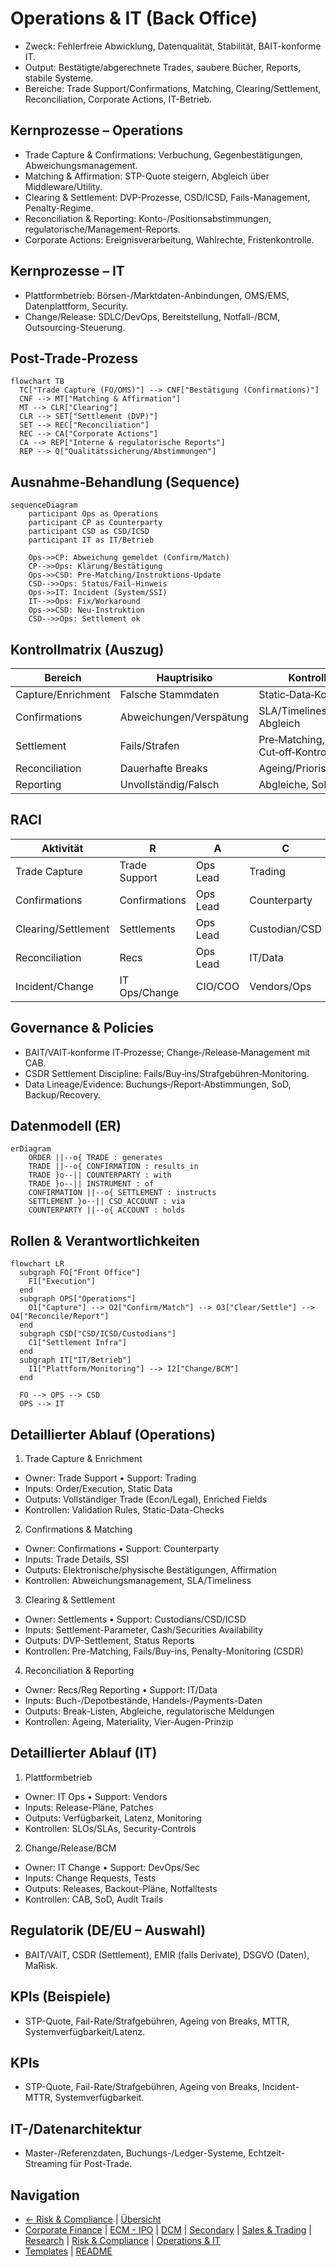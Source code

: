 # Operations & IT (Back Office)

- Zweck: Fehlerfreie Abwicklung, Datenqualität, Stabilität, BAIT-konforme IT.
- Output: Bestätigte/abgerechnete Trades, saubere Bücher, Reports, stabile Systeme.
- Bereiche: Trade Support/Confirmations, Matching, Clearing/Settlement, Reconciliation, Corporate Actions, IT-Betrieb.

## Kernprozesse – Operations

- Trade Capture & Confirmations: Verbuchung, Gegenbestätigungen, Abweichungsmanagement.
- Matching & Affirmation: STP-Quote steigern, Abgleich über Middleware/Utility.
- Clearing & Settlement: DVP-Prozesse, CSD/ICSD, Fails-Management, Penalty-Regime.
- Reconciliation & Reporting: Konto-/Positionsabstimmungen, regulatorische/Management-Reports.
- Corporate Actions: Ereignisverarbeitung, Wahlrechte, Fristenkontrolle.

## Kernprozesse – IT

- Plattformbetrieb: Börsen-/Marktdaten-Anbindungen, OMS/EMS, Datenplattform, Security.
- Change/Release: SDLC/DevOps, Bereitstellung, Notfall-/BCM, Outsourcing-Steuerung.

## Post-Trade-Prozess

```mermaid
flowchart TB
  TC["Trade Capture (FO/OMS)"] --> CNF["Bestätigung (Confirmations)"]
  CNF --> MT["Matching & Affirmation"]
  MT --> CLR["Clearing"]
  CLR --> SET["Settlement (DVP)"]
  SET --> REC["Reconciliation"]
  REC --> CA["Corporate Actions"]
  CA --> REP["Interne & regulatorische Reports"]
  REP --> Q["Qualitätssicherung/Abstimmungen"]
```

## Ausnahme‑Behandlung (Sequence)

```mermaid
sequenceDiagram
    participant Ops as Operations
    participant CP as Counterparty
    participant CSD as CSD/ICSD
    participant IT as IT/Betrieb

    Ops->>CP: Abweichung gemeldet (Confirm/Match)
    CP-->>Ops: Klärung/Bestätigung
    Ops->>CSD: Pre‑Matching/Instruktions‑Update
    CSD-->>Ops: Status/Fail‑Hinweis
    Ops->>IT: Incident (System/SSI)
    IT-->>Ops: Fix/Workaround
    Ops->>CSD: Neu‑Instruktion
    CSD-->>Ops: Settlement ok
```

## Kontrollmatrix (Auszug)

| Bereich | Hauptrisiko | Kontrolle | Nachweis |
|---|---|---|---|
| Capture/Enrichment | Falsche Stammdaten | Static‑Data‑Kontrollen | Validierungslogs |
| Confirmations | Abweichungen/Verspätung | SLA/Timeliness, Abgleich | Confirm‑Reports |
| Settlement | Fails/Strafen | Pre‑Matching, Cut‑off‑Kontrollen | CSDR‑Reports |
| Reconciliation | Dauerhafte Breaks | Ageing/Priorisierung | Break‑Listen |
| Reporting | Unvollständig/Falsch | Abgleiche, SoD | Reconciliation/Sign‑off |

## RACI

| Aktivität | R | A | C | I |
|---|---|---|---|---|
| Trade Capture | Trade Support | Ops Lead | Trading | Risk |
| Confirmations | Confirmations | Ops Lead | Counterparty | Compliance |
| Clearing/Settlement | Settlements | Ops Lead | Custodian/CSD | Trading |
| Reconciliation | Recs | Ops Lead | IT/Data | Finance |
| Incident/Change | IT Ops/Change | CIO/COO | Vendors/Ops | Management |

## Governance & Policies

- BAIT/VAIT‑konforme IT‑Prozesse; Change‑/Release‑Management mit CAB.
- CSDR Settlement Discipline: Fails/Buy‑ins/Strafgebühren‑Monitoring.
- Data Lineage/Evidence: Buchungs‑/Report‑Abstimmungen, SoD, Backup/Recovery.
## Datenmodell (ER)

```mermaid
erDiagram
    ORDER ||--o{ TRADE : generates
    TRADE ||--o{ CONFIRMATION : results_in
    TRADE }o--|| COUNTERPARTY : with
    TRADE }o--|| INSTRUMENT : of
    CONFIRMATION ||--o{ SETTLEMENT : instructs
    SETTLEMENT }o--|| CSD_ACCOUNT : via
    COUNTERPARTY ||--o{ ACCOUNT : holds
```

## Rollen & Verantwortlichkeiten

```mermaid
flowchart LR
  subgraph FO["Front Office"]
    F1["Execution"]
  end
  subgraph OPS["Operations"]
    O1["Capture"] --> O2["Confirm/Match"] --> O3["Clear/Settle"] --> O4["Reconcile/Report"]
  end
  subgraph CSD["CSD/ICSD/Custodians"]
    C1["Settlement Infra"]
  end
  subgraph IT["IT/Betrieb"]
    I1["Plattform/Monitoring"] --> I2["Change/BCM"]
  end

  FO --> OPS --> CSD
  OPS --> IT
```

## Detaillierter Ablauf (Operations)

1) Trade Capture & Enrichment
- Owner: Trade Support • Support: Trading
- Inputs: Order/Execution, Static Data
- Outputs: Vollständiger Trade (Econ/Legal), Enriched Fields
- Kontrollen: Validation Rules, Static-Data-Checks

2) Confirmations & Matching
- Owner: Confirmations • Support: Counterparty
- Inputs: Trade Details, SSI
- Outputs: Elektronische/physische Bestätigungen, Affirmation
- Kontrollen: Abweichungsmanagement, SLA/Timeliness

3) Clearing & Settlement
- Owner: Settlements • Support: Custodians/CSD/ICSD
- Inputs: Settlement-Parameter, Cash/Securities Availability
- Outputs: DVP-Settlement, Status Reports
- Kontrollen: Pre-Matching, Fails/Buy-ins, Penalty-Monitoring (CSDR)

4) Reconciliation & Reporting
- Owner: Recs/Reg Reporting • Support: IT/Data
- Inputs: Buch-/Depotbestände, Handels-/Payments-Daten
- Outputs: Break-Listen, Abgleiche, regulatorische Meldungen
- Kontrollen: Ageing, Materiality, Vier-Augen-Prinzip

## Detaillierter Ablauf (IT)

1) Plattformbetrieb
- Owner: IT Ops • Support: Vendors
- Inputs: Release-Pläne, Patches
- Outputs: Verfügbarkeit, Latenz, Monitoring
- Kontrollen: SLOs/SLAs, Security-Controls

2) Change/Release/BCM
- Owner: IT Change • Support: DevOps/Sec
- Inputs: Change Requests, Tests
- Outputs: Releases, Backout-Pläne, Notfalltests
- Kontrollen: CAB, SoD, Audit Trails

## Regulatorik (DE/EU – Auswahl)
- BAIT/VAIT, CSDR (Settlement), EMIR (falls Derivate), DSGVO (Daten), MaRisk.

## KPIs (Beispiele)
- STP-Quote, Fail-Rate/Strafgebühren, Ageing von Breaks, MTTR, Systemverfügbarkeit/Latenz.

## KPIs

- STP-Quote, Fail-Rate/Strafgebühren, Ageing von Breaks, Incident-MTTR, Systemverfügbarkeit.

## IT-/Datenarchitektur

- Master-/Referenzdaten, Buchungs-/Ledger-Systeme, Echtzeit-Streaming für Post-Trade.

## Navigation

- [← Risk & Compliance](07_Risk_Compliance.md) | [Übersicht](Kernprozesse_Investmentbank_Mittelstand.md)
- [Corporate Finance](01_Corporate_Finance_MA_Finanzierung.md) | [ECM - IPO](02_ECM_IPO.md) | [DCM](03_DCM_Anleiheemission.md) | [Secondary](04_ECM_Kapitalerhoehung_Secondary.md) | [Sales & Trading](05_Sales_Trading_Designated_Sponsoring.md) | [Research](06_Research.md) | [Risk & Compliance](07_Risk_Compliance.md) | [Operations & IT](08_Operations_IT.md)
- [Templates](templates/) | [README](README.md)
